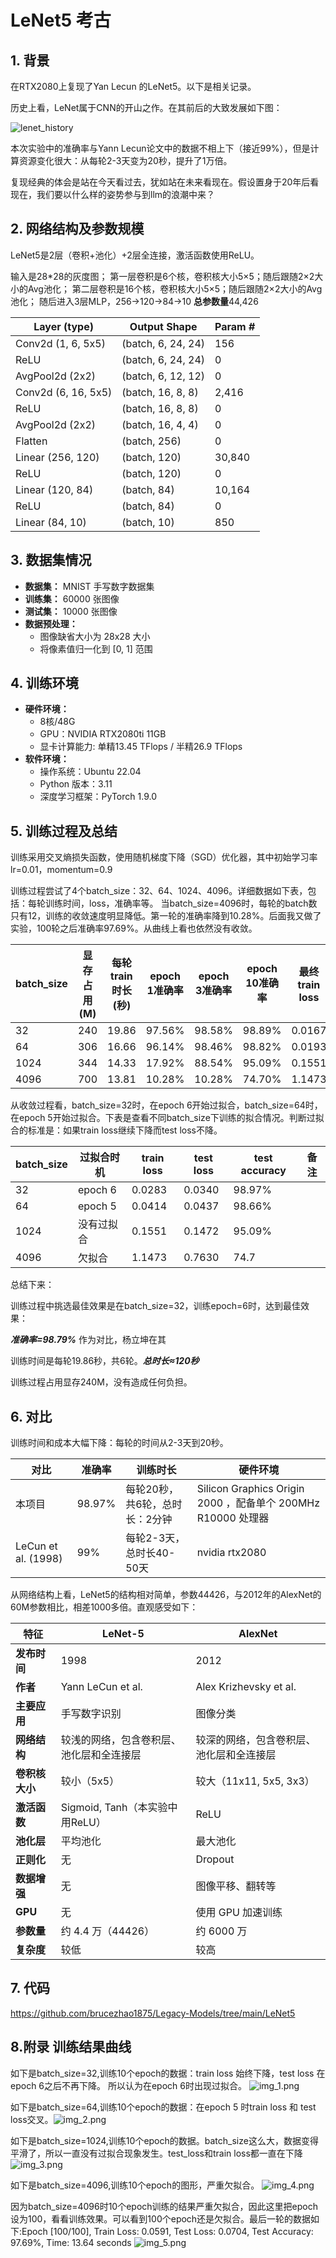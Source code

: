 # LeNet5 考古

## 1. 背景

在RTX2080上复现了Yan Lecun 的LeNet5。以下是相关记录。

历史上看，LeNet属于CNN的开山之作。在其前后的大致发展如下图：

![lenet_history](lenet_history.png)

本次实验中的准确率与Yann Lecun论文中的数据不相上下（接近99%），但是计算资源变化很大：从每轮2-3天变为20秒，提升了1万倍。

复现经典的体会是站在今天看过去，犹如站在未来看现在。假设置身于20年后看现在，我们要以什么样的姿势参与到llm的浪潮中来？

## 2. 网络结构及参数规模

LeNet5是2层（卷积+池化）+2层全连接，激活函数使用ReLU。

输入是28*28的灰度图；
第一层卷积是6个核，卷积核大小5×5；随后跟随2×2大小的Avg池化；
第二层卷积是16个核，卷积核大小5×5；随后跟随2×2大小的Avg池化；
随后进入3层MLP，256->120->84->10
**总参数量**44,426

| Layer (type)        | Output Shape       | Param # |
| ------------------- | ------------------ | ------- |
| Conv2d (1, 6, 5x5)  | (batch, 6, 24, 24) | 156     |
| ReLU                | (batch, 6, 24, 24) | 0       |
| AvgPool2d (2x2)     | (batch, 6, 12, 12) | 0       |
| Conv2d (6, 16, 5x5) | (batch, 16, 8, 8)  | 2,416   |
| ReLU                | (batch, 16, 8, 8)  | 0       |
| AvgPool2d (2x2)     | (batch, 16, 4, 4)  | 0       |
| Flatten             | (batch, 256)       | 0       |
| Linear (256, 120)   | (batch, 120)       | 30,840  |
| ReLU                | (batch, 120)       | 0       |
| Linear (120, 84)    | (batch, 84)        | 10,164  |
| ReLU                | (batch, 84)        | 0       |
| Linear (84, 10)     | (batch, 10)        | 850     |

## 3. 数据集情况
*   **数据集：** MNIST 手写数字数据集
*   **训练集：** 60000 张图像
*   **测试集：** 10000 张图像
*   **数据预处理：**
    *   图像缺省大小为 28x28 大小
    *   将像素值归一化到 [0, 1] 范围

## 4. 训练环境
*   **硬件环境：**
    *   8核/48G
    *   GPU：NVIDIA RTX2080ti 11GB
    *   显卡计算能力: 单精13.45 TFlops / 半精26.9 TFlops
*   **软件环境：**
    *   操作系统：Ubuntu 22.04
    *   Python 版本：3.11
    *   深度学习框架：PyTorch 1.9.0

## 5. 训练过程及总结

训练采用交叉熵损失函数，使用随机梯度下降（SGD）优化器，其中初始学习率lr=0.01，momentum=0.9

训练过程尝试了4个batch_size：32、64、1024、4096。详细数据如下表，包括：每轮训练时间，loss，准确率等。
当batch_size=4096时，每轮的batch数只有12，训练的收敛速度明显降低。第一轮的准确率降到10.28%。后面我又做了实验，100轮之后准确率97.69%。从曲线上看也依然没有收敛。

| batch_size | 显存占用(M) | 每轮train 时长(秒) | epoch 1准确率 | epoch 3准确率 | epoch 10准确率 | 最终train loss | 最终test loss |
| ---------- | ----------- | ------------------ | ------------- | ------------- | -------------- | -------------- | ------------- |
| 32         | 240         | 19.86              | 97.56%        | 98.58%        | 98.89%         | 0.0167         | 0.0434        |
| 64         | 306         | 16.66              | 96.14%        | 98.46%        | 98.82%         | 0.0193         | 0.0362        |
| 1024       | 344         | 14.33              | 17.92%        | 88.54%        | 95.09%         | 0.1551         | 0.1472        |
| 4096       | 700         | 13.81              | 10.28%        | 10.28%        | 74.70%         | 1.1473         | 0.7630        |

从收敛过程看，batch_size=32时，在epoch 6开始过拟合，batch_size=64时，在epoch 5开始过拟合。下表是查看不同batch_size下训练的拟合情况。判断过拟合的标准是：如果train loss继续下降而test loss不降。

| batch_size | 过拟合时机 | train loss | test loss | test accuracy | 备注 |
| ---------- | ---------- | ---------- | --------- | ------------- | ---- |
| 32         | epoch 6    | 0.0283     | 0.0340    | 98.97%        |      |
| 64         | epoch 5    | 0.0414     | 0.0437    | 98.66%        |      |
| 1024       | 没有过拟合 | 0.1551     | 0.1472    | 95.09%        |      |
| 4096       | 欠拟合     | 1.1473     | 0.7630    | 74.7          |      |



总结下来：

训练过程中挑选最佳效果是在batch_size=32，训练epoch=6时，达到最佳效果：

***准确率=98.79%*** 作为对比，杨立坤在其

训练时间是每轮19.86秒，共6轮。***总时长≈120秒*** 

训练过程占用显存240M，没有造成任何负担。

## 6. 对比

训练时间和成本大幅下降：每轮的时间从2-3天到20秒。

| 对比 | 准确率 | 训练时长 | 硬件环境 |
| -------- | ----- | ----- | ----- |
| 本项目 | 98.97% | 每轮20秒，共6轮，总时长：2分钟 | Silicon Graphics Origin 2000 ，配备单个 200MHz R10000 处理器 |
| LeCun et al. (1998) | 99% | 每轮2-3天，总时长40-50天 | nvidia rtx2080 |



从网络结构上看，LeNet5的结构相对简单，参数44426，与2012年的AlexNet的60M参数相比，相差1000多倍。直观感受如下：

| 特征           | LeNet-5                                  | AlexNet                                  |
| -------------- | ---------------------------------------- | ---------------------------------------- |
| **发布时间**   | 1998                                     | 2012                                     |
| **作者**       | Yann LeCun et al.                        | Alex Krizhevsky et al.                   |
| **主要应用**   | 手写数字识别                             | 图像分类                                 |
| **网络结构**   | 较浅的网络，包含卷积层、池化层和全连接层 | 较深的网络，包含卷积层、池化层和全连接层 |
| **卷积核大小** | 较小（5x5）                              | 较大（11x11, 5x5, 3x3）                  |
| **激活函数**   | Sigmoid, Tanh（本实验中用ReLU）          | ReLU                                     |
| **池化层**     | 平均池化                                 | 最大池化                                 |
| **正则化**     | 无                                       | Dropout                                  |
| **数据增强**   | 无                                       | 图像平移、翻转等                         |
| **GPU**        | 无                                       | 使用 GPU 加速训练                        |
| **参数量**     | 约 4.4 万（44426）                       | 约 6000 万                               |
| **复杂度**     | 较低                                     | 较高                                     |

## 7. 代码

https://github.com/brucezhao1875/Legacy-Models/tree/main/LeNet5

## 8.附录 训练结果曲线

如下是batch_size=32,训练10个epoch的数据：train loss 始终下降，test loss 在epoch 6之后不再下降。
所以认为在epoch 6时出现过拟合。
![img_1.png](img_1.png)

如下是batch_size=64,训练10个epoch的数据：在epoch 5 时train loss 和 test loss交叉。![img_2.png](img_2.png)

如下是batch_size=1024,训练10个epoch的数据。batch_size这么大，数据变得平滑了，所以一直没有过拟合现象发生。test_loss和train loss都一直在下降
![img_3.png](img_3.png)

如下是batch_size=4096,训练10个epoch的图形，严重欠拟合。
![img_4.png](img_4.png)

因为batch_size=4096时10个epoch训练的结果严重欠拟合，因此这里把epoch设为100，看看训练效果。可以看到100个epoch还是欠拟合。最后一轮的数据如下:Epoch [100/100], Train Loss: 0.0591, Test Loss: 0.0704, Test Accuracy: 97.69%, Time: 13.64 seconds
![img_5.png](img_5.png)

